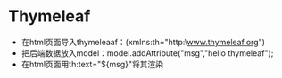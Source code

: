 # Thymeleaf
- 在html页面导入thymeleaaf：(xmlns:th="http:\\www.thymeleaf.org")
- 把后端数据放入model：model.addAttribute("msg","hello thymeleaf");
- 在html页面用th:text="${msg}"将其渲染
